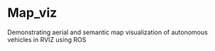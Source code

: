 # Map_viz
Demonstrating aerial and semantic map visualization of autonomous vehicles in RVIZ using ROS
